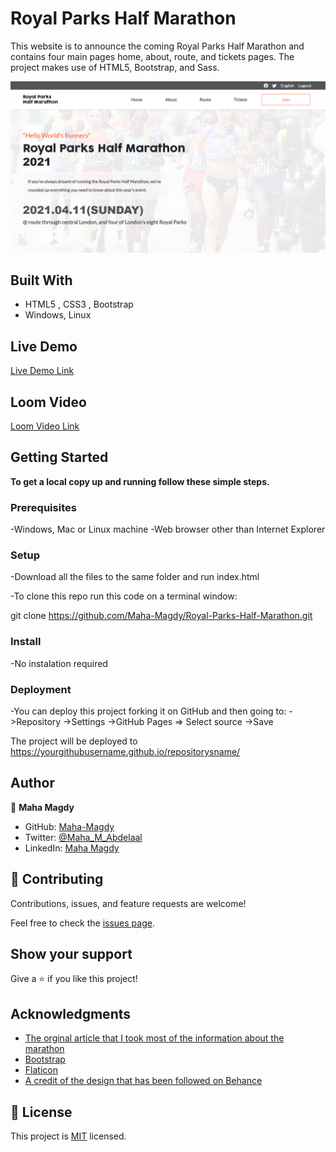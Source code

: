 # Royal Parks Half Marathon

This website is to announce the coming Royal Parks Half Marathon and contains four main pages home, about, route, and tickets pages.
The project makes use of HTML5, Bootstrap, and Sass.

![screenshot](app_screenshot.png)

## Built With

- HTML5 , CSS3 , Bootstrap
- Windows, Linux

## Live Demo

[Live Demo Link]( https://maha-magdy.github.io/Royal-Parks-Half-Marathon/ )

## Loom Video
[Loom Video Link](https://www.loom.com/share/bc56eddb747242a7961e1519d01c862a)

## Getting Started

**To get a local copy up and running follow these simple steps.**

### Prerequisites

-Windows, Mac or Linux machine 
-Web browser other than Internet Explorer

### Setup

-Download all the files to the same folder and run index.html

-To clone this repo run this code on a terminal window: 

git clone https://github.com/Maha-Magdy/Royal-Parks-Half-Marathon.git

### Install

-No instalation required

### Deployment

-You can deploy this project forking it on GitHub and then going to:
->Repository
->Settings
->GitHub Pages => Select source
->Save

The project will be deployed to https://yourgithubusername.github.io/repositorysname/


## Author

👤 **Maha Magdy**

- GitHub: [Maha-Magdy](https://github.com/Maha-Magdy)
- Twitter: [@Maha_M_Abdelaal](https://twitter.com/Maha_M_Abdelaal)
- LinkedIn: [Maha Magdy](https://www.linkedin.com/in/maha-magdy-18a8a7116/)


## 🤝 Contributing

Contributions, issues, and feature requests are welcome!

Feel free to check the [issues page]( https://github.com/Maha-Magdy/Royal-Parks-Half-Marathon/issues ).

## Show your support

Give a ⭐️ if you like this project!

## Acknowledgments

- [The orginal article that I took most of the information about the marathon](https://www.runnersworld.com/uk/events/a25988769/royal-parks-half-marathon/#)
- [Bootstrap](https://getbootstrap.com/)
- [Flaticon](https://www.flaticon.com/)
- [A credit of the design that has been followed on Behance](https://www.behance.net/gallery/29845175/CC-Global-Summit-2015)

## 📝 License

This project is [MIT](lic.url) licensed.


